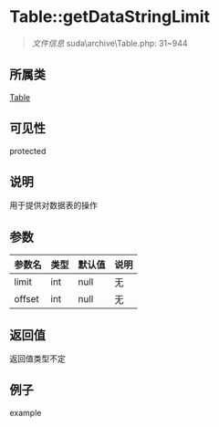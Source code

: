 # Table::getDataStringLimit

> *文件信息* suda\archive\Table.php: 31~944
## 所属类 

[Table](../Table.md)

## 可见性

  protected  
## 说明


用于提供对数据表的操作


## 参数

| 参数名 | 类型 | 默认值 | 说明 |
|--------|-----|-------|-------|
| limit |  int | null | 无 |
| offset |  int | null | 无 |

## 返回值
返回值类型不定

## 例子

example